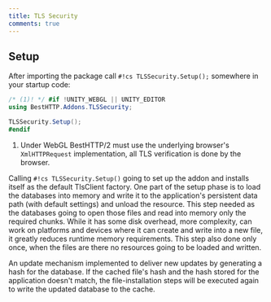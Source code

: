 ```yaml
---
title: TLS Security
comments: true
---
```


## Setup

After importing the package call `#!cs TLSSecurity.Setup();` somewhere in your startup code:

```cs
/* (1)! */ #if !UNITY_WEBGL || UNITY_EDITOR
using BestHTTP.Addons.TLSSecurity;

TLSSecurity.Setup();
#endif
```

1. Under WebGL BestHTTP/2 must use the underlying browser's `XmlHTTPRequest` implementation, all TLS verification is done by the browser.

Calling `#!cs TLSSecurity.Setup()` going to set up the addon and installs itself as the default TlsClient factory. 
One part of the setup phase is to load the databases into memory and write it to the application's persistent data path (with default settings) and unload the resource. 
This step needed as the databases going to open those files and read into memory only the required chunks.
While it has some disk overhead, more complexity, can work on platforms and devices where it can create and write into a new file, it greatly reduces runtime memory requirements.
This step also done only once, when the files are there no resources going to be loaded and written.

An update mechanism implemented to deliver new updates by generating a hash for the database. 
If the cached file's hash and the hash stored for the application doesn't match, the file-installation steps will be executed again to write the updated database to the cache.